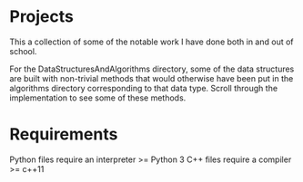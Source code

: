 # Projects
This a collection of some of the notable work I have done both in and out of school.

For the DataStructuresAndAlgorithms directory, some of the data structures
are built with non-trivial methods that would otherwise have been put in the
algorithms directory corresponding to that data type. Scroll through
the implementation to see some of these methods.

# Requirements
Python files require an interpreter >= Python 3
C++ files require a compiler >= c++11
